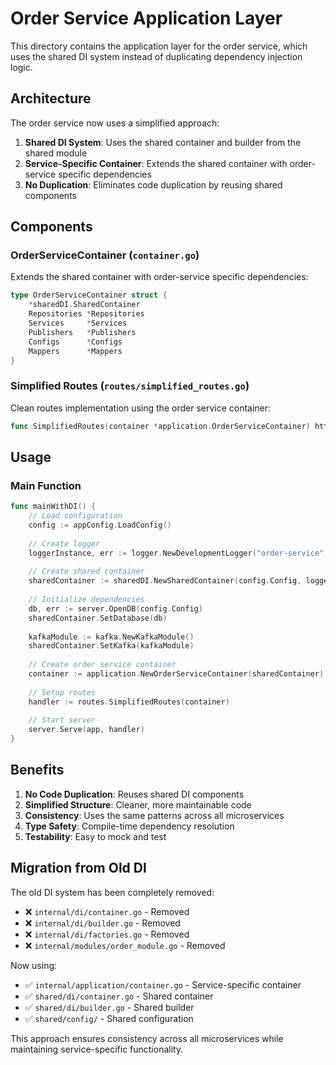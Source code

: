 # Order Service Application Layer

This directory contains the application layer for the order service, which uses the shared DI system instead of duplicating dependency injection logic.

## Architecture

The order service now uses a simplified approach:

1. **Shared DI System**: Uses the shared container and builder from the shared module
2. **Service-Specific Container**: Extends the shared container with order-service specific dependencies
3. **No Duplication**: Eliminates code duplication by reusing shared components

## Components

### OrderServiceContainer (`container.go`)
Extends the shared container with order-service specific dependencies:

```go
type OrderServiceContainer struct {
    *sharedDI.SharedContainer
    Repositories *Repositories
    Services     *Services
    Publishers   *Publishers
    Configs      *Configs
    Mappers      *Mappers
}
```

### Simplified Routes (`routes/simplified_routes.go`)
Clean routes implementation using the order service container:

```go
func SimplifiedRoutes(container *application.OrderServiceContainer) http.Handler
```

## Usage

### Main Function
```go
func mainWithDI() {
    // Load configuration
    config := appConfig.LoadConfig()
    
    // Create logger
    loggerInstance, err := logger.NewDevelopmentLogger("order-service")
    
    // Create shared container
    sharedContainer := sharedDI.NewSharedContainer(config.Config, loggerInstance)
    
    // Initialize dependencies
    db, err := server.OpenDB(config.Config)
    sharedContainer.SetDatabase(db)
    
    kafkaModule := kafka.NewKafkaModule()
    sharedContainer.SetKafka(kafkaModule)
    
    // Create order service container
    container := application.NewOrderServiceContainer(sharedContainer)
    
    // Setup routes
    handler := routes.SimplifiedRoutes(container)
    
    // Start server
    server.Serve(app, handler)
}
```

## Benefits

1. **No Code Duplication**: Reuses shared DI components
2. **Simplified Structure**: Cleaner, more maintainable code
3. **Consistency**: Uses the same patterns across all microservices
4. **Type Safety**: Compile-time dependency resolution
5. **Testability**: Easy to mock and test

## Migration from Old DI

The old DI system has been completely removed:

- ❌ `internal/di/container.go` - Removed
- ❌ `internal/di/builder.go` - Removed  
- ❌ `internal/di/factories.go` - Removed
- ❌ `internal/modules/order_module.go` - Removed

Now using:
- ✅ `internal/application/container.go` - Service-specific container
- ✅ `shared/di/container.go` - Shared container
- ✅ `shared/di/builder.go` - Shared builder
- ✅ `shared/config/` - Shared configuration

This approach ensures consistency across all microservices while maintaining service-specific functionality. 